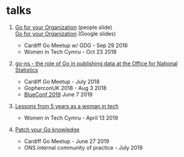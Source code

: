 # talks

1. [Go for your Organization](http://go-talks.appspot.com/github.com/eldeal/talks/people.slide) (people.slide)\
[Go for your Organization](https://docs.google.com/presentation/d/1a0JAsv4Gu1XAVjilFFd8enDNAe0rCYe6bla7MF89_UE/edit?usp=sharing) (Google slides)
    - Cardiff Go Meetup w/ GDG - Sep 29 2016
    - Women in Tech Cymru - Oct 23 2018


2. [go-ns - the role of Go in publishing data at the Office for National Statistics](https://docs.google.com/presentation/d/1-9rse57oyywYNNR5BjbDC-eI4oDfzfoJwqYYzPfqU0E/edit?usp=sharing)
    - Cardiff Go Meetup - July 2018
    - GopherconUK 2018 - Aug 3 2018
	- [BlueConf 2019](https://docs.google.com/presentation/d/17cVucYxibHje49XNxp9F2tXvkgCaSSRR92l6LN2rHOc/edit?usp=sharing) June 7 2019


3. [Lessons from 5 years as a woman in tech](https://docs.google.com/presentation/d/1yaN10EHZcsxo-IXNr2faFGaURnnLQQ_AnKBJcNciH0s/edit?usp=sharing)
    - Women in Tech Cymru - April 13 2019


4. [Patch your Go knowledge](https://docs.google.com/presentation/d/1neISd8PMcF8yvB3KHsMoR_J5M18DVd1IujtOii9MJHs/edit?usp=sharing)
    - Cardiff Go Meetup - June 27 2019
    - ONS internal community of practice - July 2019
